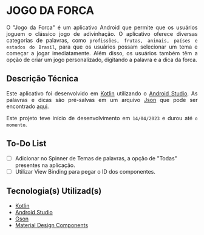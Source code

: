 # JOGO DA FORCA

<p style="text-align: justify">
O "Jogo da Forca" é um aplicativo Android que permite que os usuários joguem o clássico jogo de adivinhação. O aplicativo oferece diversas categorias de palavras, como <code>profissões, frutas, animais, países e estados do Brasil</code>, para que os usuários possam selecionar um tema e começar a jogar imediatamente. Além disso, os usuários também têm a opção de criar um jogo personalizado, digitando a palavra e a dica da forca.
</p>

## Descrição Técnica

<p style="text-align: justify">
Este aplicativo foi desenvolvido em <a href="https://kotlinlang.org/">Kotlin</a> utilizando o <a href="https://developer.android.com/studio">Android Studio</a>. As palavras e dicas são pré-salvas em um arquivo <a href="https://www.json.org/">Json</a> que pode ser encontrado <a href="app/src/main/assets/words.json">aqui</a>.
</p>

<p style="text-align: justify">
Este projeto teve início de desenvolvimento em <code>14/04/2023</code> e durou até <code>o momento</code>.
</p>

## To-Do List
- [ ] Adicionar no Spinner de Temas de palavras, a opção de "Todas" presentes na aplicação.
- [ ] Utilizar View Binding para pegar o ID dos componentes.

## Tecnologia(s) Utilizad(s)
- [Kotlin](https://kotlinlang.org/)
- [Android Studio](https://developer.android.com/studio)
- [Gson](https://github.com/google/gson)
- [Material Design Components](https://m3.material.io/components)